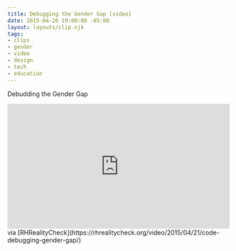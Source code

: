 ```yaml
---
title: Debugging the Gender Gap [video]
date: 2015-04-26 19:00:00 -05:00
layout: layouts/clip.njk
tags:
- clips
- gender
- video
- design
- tech
- education
---
```


Debudding the Gender Gap

<iframe src="https://player.vimeo.com/video/123004482" width="500" height="281" frameborder="0" webkitallowfullscreen mozallowfullscreen allowfullscreen></iframe>
via [RHRealityCheck](https://rhrealitycheck.org/video/2015/04/21/code-debugging-gender-gap/)